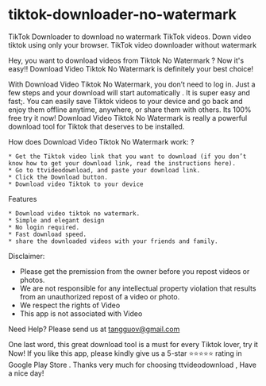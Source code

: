 # tiktok-downloader-no-watermark
TikTok Downloader to download no watermark TikTok videos. Down video tiktok using only your browser. TikTok video downloader without watermark

Hey, you want to download videos from Tiktok No Watermark ?
Now it's easy!!
Download Video Tiktok No Watermark is definitely your best choice!

With Download Video Tiktok No Watermark, you don’t need to log in. Just a few steps and your download will start automatically . It is super easy and fast;. You can easily save Tiktok videos to your device and go back and enjoy them offline anytime, anywhere, or share them with others. Its 100% free try it now! Download Video Tiktok No Watermark is really a powerful download tool for Tiktok that deserves to be installed.

How does Download Video Tiktok No Watermark work: ?

    * Get the Tiktok video link that you want to download (if you don’t know how to get your download link, read the instructions here).
    * Go to ttvideodownload, and paste your download link.
    * Click the Download button.
    * Download video Tiktok to your device

Features

    * Download video tiktok no watermark.
    * Simple and elegant design
    * No login required.
    * Fast download speed.
    * share the downloaded videos with your friends and family.

Disclaimer:
* Please get the premission from the owner before you repost videos or photos.
* We are not responsible for any intellectual property violation that results from an unauthorized repost of a video or photo.
* We respect the rights of Video
* This app is not associated with Video

Need Help?
Please send us at  tangguov@gmail.com

One last word, this great download tool is a must for every Tiktok lover, try it Now!
If you like this app, please kindly give us a 5-star ⭐⭐⭐⭐⭐ rating in Google Play Store .
Thanks very much for choosing ttvideodownload , Have a nice day! 
